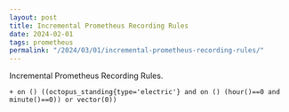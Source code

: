 ```yaml
---
layout: post
title: Incremental Prometheus Recording Rules
date: 2024-02-01
tags: prometheus
permalink: "/2024/03/01/incremental-prometheus-recording-rules/"
---
```


Incremental Prometheus Recording Rules.

```
+ on () ((octopus_standing{type='electric'} and on () (hour()==0 and minute()==0)) or vector(0))
```
